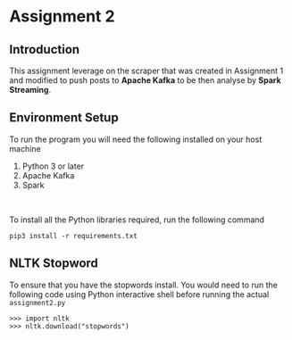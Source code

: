 # Assignment 2

## Introduction

This assignment leverage on the scraper that was created in Assignment 1 and modified to push posts to __Apache Kafka__ to be then analyse by __Spark Streaming__.


## Environment Setup

To run the program you will need the following installed on your host machine

1) Python 3 or later
2) Apache Kafka
3) Spark

<br>

To install all the Python libraries required, run the following command
```
pip3 install -r requirements.txt
```

## NLTK Stopword

To ensure that you have the stopwords install. You would need to run the following code using Python interactive shell before running the actual `assignment2.py`

```
>>> import nltk
>>> nltk.download("stopwords")
```

